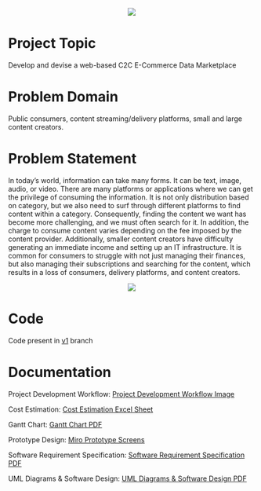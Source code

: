 <p align="center">
  <img src="https://user-images.githubusercontent.com/44437936/154250563-40e30e41-4acf-4e86-9b83-8616b61d26a1.png" /><BR />
</p>

# Project Topic
Develop and devise a web-based C2C E-Commerce Data Marketplace
# Problem Domain
Public consumers, content streaming/delivery platforms, small and large content creators.
# Problem Statement
In today’s world, information can take many forms. It can be text, image, audio, or video. There are many platforms or applications where we can get the privilege of consuming the information. It is not only distribution based on category, but we also need to surf through different platforms to find content within a category. Consequently, finding the content we want has become more challenging, and we must often search for it. In addition, the charge to consume content varies depending on the fee imposed by the content provider. Additionally, smaller content creators have difficulty generating an immediate income and setting up an IT infrastructure. It is common for consumers to struggle with not just managing their finances, but also managing their subscriptions and searching for the content, which results in a loss of consumers, delivery platforms, and content creators.

<p align="center">
  <img src="https://user-images.githubusercontent.com/44437936/152978478-3444294e-f218-4aed-bf0f-d9e5c1e028b7.png" />
</p>

# Code

Code present in [v1](https://github.com/PuravUdayDesai/openocean/tree/v1) branch

# Documentation

Project Development Workflow: [Project Development Workflow Image](https://drive.google.com/file/d/1mWrzS1YiL59o_Zdn1eOfd1HEqo8iejCT/view?usp=sharing)

Cost Estimation: [Cost Estimation Excel Sheet](https://coepac-my.sharepoint.com/:x:/g/personal/puravud20_comp_coeptech_ac_in/EeoL1AGyoglIqIVN4TOWAucBi1SWY5jnSdz-HAX7pGFnww?e=QgVTLq)

Gantt Chart: [Gantt Chart PDF](https://drive.google.com/file/d/1fRkUTixxqXUShL-0eFzsyFIzq1F3Zhhj/view?usp=sharing)

Prototype Design: [Miro Prototype Screens](https://miro.com/app/board/uXjVOPC4QZ4=/?invite_link_id=544202088250)

Software Requirement Specification: [Software Requirement Specification PDF](https://drive.google.com/file/d/1shjAJRgapNaN4pPTY1N6LxIDQwUN3_UT/view?usp=sharing)

UML Diagrams & Software Design: [UML Diagrams & Software Design PDF](https://drive.google.com/file/d/1Kpi4RP8OVGchyMPBo29PE77GULvIeWKV/view?usp=sharing)
